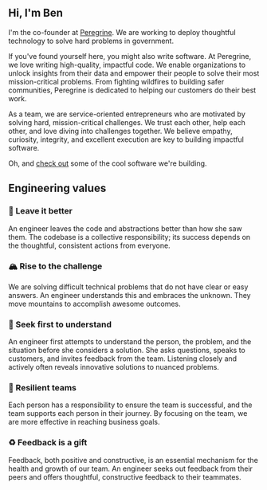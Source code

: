 ## Hi, I'm Ben

I'm the co-founder at [Peregrine](https://www.benrudolph.com). We are working to deploy thoughtful technology to solve hard problems in government.

If you've found yourself here, you might also write software. At Peregrine, we love writing high-quality, impactful code. We enable organizations to unlock insights from their data and empower their people to solve their most mission-critical problems. From fighting wildfires to building safer communities, Peregrine is dedicated to helping our customers do their best work.

As a team, we are service-oriented entrepreneurs who are motivated by solving hard, mission-critical challenges. We trust each other, help each other, and love diving into challenges together. We believe empathy, curiosity, integrity, and excellent execution are key to building impactful software.

Oh, and [check out](releases.peregrine.io) some of the cool software we're building.

## Engineering values

### 🧼 Leave it better

An engineer leaves the code and abstractions better than how she saw them. The codebase is a collective responsibility; its success depends on the thoughtful, consistent actions from everyone.

### 🏔 Rise to the challenge

We are solving difficult technical problems that do not have clear or easy answers. An engineer understands this and embraces the unknown. They move mountains to accomplish awesome outcomes.

### 📓 Seek first to understand

An engineer first attempts to understand the person, the problem, and the situation before she considers a solution. She asks questions, speaks to customers, and invites feedback from the team. Listening closely and actively often reveals innovative solutions to nuanced problems.

### 🎳 Resilient teams

Each person has a responsibility to ensure the team is successful, and the team supports each person in their journey. By focusing on the team, we are more effective in reaching business goals.

### ♻ Feedback is a gift

Feedback, both positive and constructive, is an essential mechanism for the health and growth of our team. An engineer seeks out feedback from their peers and offers thoughtful, constructive feedback to their teammates.
